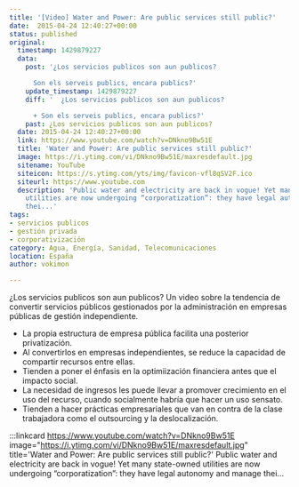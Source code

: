 ```yaml
---
title: '[Video] Water and Power: Are public services still public?'
date:  2015-04-24 12:40:27+00:00
status: published
original:
  timestamp: 1429879227
  data:
    post: '¿Los servicios publicos son aun publicos?

      Son els serveis publics, encara publics?'
    update_timestamp: 1429879227
    diff: '  ¿Los servicios publicos son aun publicos?

      + Son els serveis publics, encara publics?'
    past: ¿Los servicios publicos son aun publicos?
  date: 2015-04-24 12:40:27+00:00
  link: https://www.youtube.com/watch?v=DNkno9Bw51E
  title: 'Water and Power: Are public services still public?'
  image: https://i.ytimg.com/vi/DNkno9Bw51E/maxresdefault.jpg
  sitename: YouTube
  siteicon: https://s.ytimg.com/yts/img/favicon-vfl8qSV2F.ico
  siteurl: https://www.youtube.com
  description: 'Public water and electricity are back in vogue! Yet many state-owned
    utilities are now undergoing “corporatization”: they have legal autonomy and manage
    thei...'
tags:
- servicios publicos
- gestión privada
- corporativización
category: Agua, Energía, Sanidad, Telecomunicaciones
location: España
author: vokimon

---
```

¿Los servicios publicos son aun publicos?
Un video sobre la tendencia de convertir servicios públicos gestionados por la administración
en empresas públicas de gestión independiente.

- La propia estructura de empresa pública facilita una posterior privatización.
- Al convertirlos en empresas independientes, se reduce la capacidad de compartir recursos entre ellas.
- Tienden a poner el énfasis en la optimiización financiera antes que el impacto social.
- La necesidad de ingresos les puede llevar a promover crecimiento en el uso del recurso, cuando socialmente habría que hacer un uso sensato.
- Tienden a hacer prácticas empresariales que van en contra de la clase trabajadora como el outsourcing y la deslocalización.


:::linkcard https://www.youtube.com/watch?v=DNkno9Bw51E image="https://i.ytimg.com/vi/DNkno9Bw51E/maxresdefault.jpg" title='Water and Power: Are public services still public?'
    Public water and electricity are back in vogue!
	Yet many state-owned utilities are now undergoing “corporatization”:
	they have legal autonomy and manage thei...

